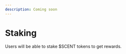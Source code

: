 ```yaml
---
description: Coming soon
---
```


# Staking

Users will be able to stake $SCENT tokens to get rewards.
